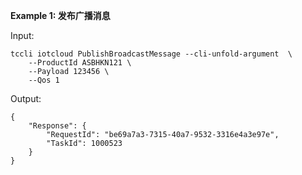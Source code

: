 **Example 1: 发布广播消息**



Input: 

```
tccli iotcloud PublishBroadcastMessage --cli-unfold-argument  \
    --ProductId ASBHKN121 \
    --Payload 123456 \
    --Qos 1
```

Output: 
```
{
    "Response": {
        "RequestId": "be69a7a3-7315-40a7-9532-3316e4a3e97e",
        "TaskId": 1000523
    }
}
```

